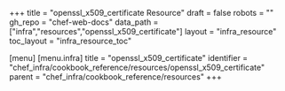 +++
title = "openssl_x509_certificate Resource"
draft = false
robots = ""
gh_repo = "chef-web-docs"
data_path = ["infra","resources","openssl_x509_certificate"]
layout = "infra_resource"
toc_layout = "infra_resource_toc"

[menu]
  [menu.infra]
    title = "openssl_x509_certificate"
    identifier = "chef_infra/cookbook_reference/resources/openssl_x509_certificate"
    parent = "chef_infra/cookbook_reference/resources"
+++

<!-- The contents of this page are automatically generated from the openssl_x509_certificate.yaml file in the data directory. -->
<!-- To suggest a change, edit the https://github.com/chef/chef/blob/main/lib/chef/resource/openssl_x509_certificate.rb file
      and submit a pull request to the https://github.com/chef/chef repository. -->
